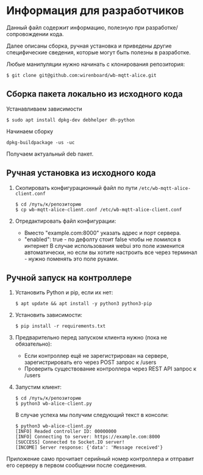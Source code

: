 # Информация для разработчиков

Данный файл содержит информацию, полезную при разработке/сопровождении кода.

Далее описаны сборка, ручная установка и приведены другие специфические
сведения, которые могут быть полезны в разработке.

Любые манипуляции нужно начинать с клонирования репозитория:

```terminal
$ git clone git@github.com:wirenboard/wb-mqtt-alice.git
```


## Сборка пакета локально из исходного кода

Устанавливаем зависимости

```terminal
$ sudo apt install dpkg-dev debhelper dh-python
```

Начинаем сборку

```terminal
dpkg-buildpackage -us -uc
```

Получаем актуальный deb пакет.

## Ручная установка из исходного кода

1. Скопировать конфигурационный файл по пути `/etc/wb-mqtt-alice-client.conf`

   ```terminal
   $ cd /путь/к/репозиторию
   $ cp wb-mqtt-alice-client.conf /etc/wb-mqtt-alice-client.conf
   ```

2. Отредактировать файл конфигурации:

   - Вместо "example.com:8000" указать адрес и порт сервера.
   - "enabled": true - по дефолту стоит false чтобы не ломился в интернет
   В случае использования webui это поле изменится автоматически, но если
   вы хотите настроить все через терминал - нужно поменять это поле руками.

## Ручной запуск на контроллере

1. Установить Python и pip, если их нет:

   ```terminal
   $ apt update && apt install -y python3 python3-pip
   ```

2. Установить зависимости:

   ```terminal
   $ pip install -r requirements.txt
   ```

3. Предварительно перед запуском клиента нужно (пока не обязательно):

   - Если контроллер ещё не зарегистрирован на сервере, зарегистрировать
     его через POST запрос к /users
   - Проверить существование контроллера через REST API запрос к /users

4. Запустим клиент:

   ```terminal
   $ cd /путь/к/репозиторию
   $ python3 wb-alice-client.py
   ```

   В случае успеха мы получим следующий текст в консоли:

   ```terminal
   $ python3 wb-alice-client.py
   [INFO] Readed controller ID: 00000000
   [INFO] Connecting to server: https://example.com:8000
   [SUCCESS] Connected to Socket.IO server!
   [INCOME] Server response: {'data': 'Message received'}
   ```

Приложение само прочитает серийный номер контроллера и отправит его серверу
в первом сообщении после соединения.
